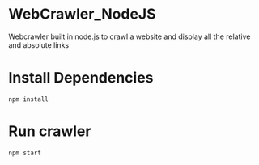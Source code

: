 # WebCrawler_NodeJS
Webcrawler built in node.js to crawl a website and display all the relative and absolute links 

# Install Dependencies
```
npm install
```

# Run crawler

```
npm start
```
